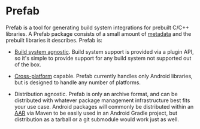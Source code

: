 # Prefab

Prefab is a tool for generating build system integrations for prebuilt C/C++
libraries. A Prefab package consists of a small amount of [metadata] and the
prebuilt libraries it describes. Prefab is:

* [Build system agnostic]. Build system support is provided via a plugin API, so
  it's simple to provide support for any build system not supported out of the
  box.

* [Cross-platform] capable. Prefab currently handles only Android libraries, but
  is designed to handle any number of platforms.

* Distribution agnostic. Prefab is only an archive format, and can be
  distributed with whatever package management infrastructure best fits your use
  case. Android packages will commonly be distributed within an [AAR] via Maven
  to be easily used in an Android Gradle project, but distribution as a tarball
  or a git submodule would work just as well.

[AAR]: https://developer.android.com/studio/projects/android-library
[Build system agnostic]: docs/build-systems.md
[Cross-platform]: docs/platform-support.md
[metadata]: docs/index.md#metadata
